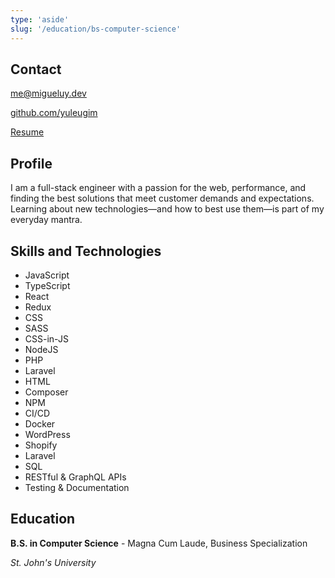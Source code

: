 ```yaml
---
type: 'aside'
slug: '/education/bs-computer-science'
---
```


## Contact

[me@migueluy.dev](mailto:me@migueluy.dev)

[github.com/yuleugim](https://github.com/yuleugim)

[Resume](/resume.pdf)

## Profile

I am a full-stack engineer with a passion for the web, performance, and finding the best solutions that meet customer demands and expectations. Learning about new technologies—and how to best use them—is part of my everyday mantra.

## Skills and Technologies

- JavaScript
- TypeScript
- React
- Redux
- CSS
- SASS
- CSS-in-JS
- NodeJS
- PHP
- Laravel
- HTML
- Composer
- NPM
- CI/CD
- Docker
- WordPress
- Shopify
- Laravel
- SQL
- RESTful & GraphQL APIs
- Testing & Documentation

## Education

**B.S. in Computer Science** - Magna Cum Laude, Business Specialization

_St. John's University_
